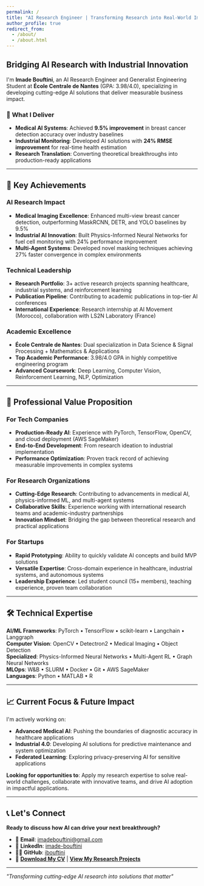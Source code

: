 ```yaml
---
permalink: /
title: "AI Research Engineer | Transforming Research into Real-World Impact"
author_profile: true
redirect_from: 
  - /about/
  - /about.html
---
```


## Bridging AI Research with Industrial Innovation

I'm **Imade Bouftini**, an AI Research Engineer and Generalist Engineering Student at **École Centrale de Nantes** (GPA: 3.98/4.0), specializing in developing cutting-edge AI solutions that deliver measurable business impact.

### 🎯 **What I Deliver**
- **Medical AI Systems**: Achieved **9.5% improvement** in breast cancer detection accuracy over industry baselines
- **Industrial Monitoring**: Developed AI solutions with **24% RMSE improvement** for real-time health estimation
- **Research Translation**: Converting theoretical breakthroughs into production-ready applications

---

## 🚀 **Key Achievements**

### **AI Research Impact**
- **Medical Imaging Excellence**: Enhanced multi-view breast cancer detection, outperforming MaskRCNN, DETR, and YOLO baselines by 9.5%
- **Industrial AI Innovation**: Built Physics-Informed Neural Networks for fuel cell monitoring with 24% performance improvement
- **Multi-Agent Systems**: Developed novel masking techniques achieving 27% faster convergence in complex environments

### **Technical Leadership**
- **Research Portfolio**: 3+ active research projects spanning healthcare, industrial systems, and reinforcement learning
- **Publication Pipeline**: Contributing to academic publications in top-tier AI conferences
- **International Experience**: Research internship at AI Movement (Morocco), collaboration with LS2N Laboratory (France)

### **Academic Excellence**
- **École Centrale de Nantes**: Dual specialization in Data Science & Signal Processing + Mathematics & Applications
- **Top Academic Performance**: 3.98/4.0 GPA in highly competitive engineering program
- **Advanced Coursework**: Deep Learning, Computer Vision, Reinforcement Learning, NLP, Optimization

---

## 💼 **Professional Value Proposition**

### **For Tech Companies**
- **Production-Ready AI**: Experience with PyTorch, TensorFlow, OpenCV, and cloud deployment (AWS SageMaker)
- **End-to-End Development**: From research ideation to industrial implementation
- **Performance Optimization**: Proven track record of achieving measurable improvements in complex systems

### **For Research Organizations**
- **Cutting-Edge Research**: Contributing to advancements in medical AI, physics-informed ML, and multi-agent systems
- **Collaborative Skills**: Experience working with international research teams and academic-industry partnerships
- **Innovation Mindset**: Bridging the gap between theoretical research and practical applications

### **For Startups**
- **Rapid Prototyping**: Ability to quickly validate AI concepts and build MVP solutions
- **Versatile Expertise**: Cross-domain experience in healthcare, industrial systems, and autonomous systems
- **Leadership Experience**: Led student council (15+ members), teaching experience, proven team collaboration

---

## 🛠 **Technical Expertise**

**AI/ML Frameworks**: PyTorch • TensorFlow • scikit-learn • Langchain • Langgraph  
**Computer Vision**: OpenCV • Detectron2 • Medical Imaging • Object Detection  
**Specialized**: Physics-Informed Neural Networks • Multi-Agent RL • Graph Neural Networks  
**MLOps**: W&B • SLURM • Docker • Git • AWS SageMaker  
**Languages**: Python • MATLAB • R  

---

## 📈 **Current Focus & Future Impact**

I'm actively working on:
- **Advanced Medical AI**: Pushing the boundaries of diagnostic accuracy in healthcare applications
- **Industrial 4.0**: Developing AI solutions for predictive maintenance and system optimization  
- **Federated Learning**: Exploring privacy-preserving AI for sensitive applications

**Looking for opportunities to**: Apply my research expertise to solve real-world challenges, collaborate with innovative teams, and drive AI adoption in impactful applications.

---

## 📞 **Let's Connect**

**Ready to discuss how AI can drive your next breakthrough?**

- 📧 **Email**: [imadebouftini@gmail.com](mailto:imadebouftini@gmail.com)
- 💼 **LinkedIn**: [imade-bouftini](https://linkedin.com/in/imade-bouftini)
- 👨‍💻 **GitHub**: [ibouftini](https://github.com/ibouftini)
- 📄 **[Download My CV](/cv/)** | **[View My Research Projects](/portfolio/)**

---

*"Transforming cutting-edge AI research into solutions that matter"*